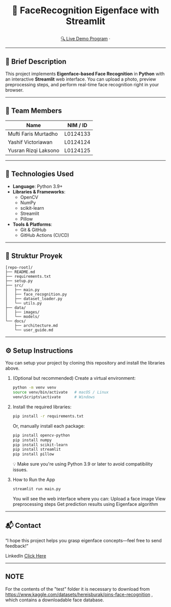 # <p align="center">🚀 FaceRecognition Eigenface with Streamlit</p>

<p align="center">
  <a href="[URL_DEMO]" target="_blank">🔍 Live Demo Program</a> ·
</p>

---

## 📖 Brief Description

This project implements **Eigenface-based Face Recognition** in **Python** with an interactive **Streamlit** web interface. You can upload a photo, preview preprocessing steps, and perform real-time face recognition right in your browser. 

---

## 👥 Team Members

| Name                 | NIM / ID        |
| -------------------  | --------------- |
| Mufti Faris Murtadho | L0124133        |
| Yashif Victoriawan   | L0124124        |
| Yusran Rizqi Laksono | L0124125        |

---

## 🧰 Technologies Used

- **Language**: Python 3.9+  
- **Libraries & Frameworks**:  
  - OpenCV  
  - NumPy  
  - scikit-learn  
  - Streamlit  
  - Pillow  
- **Tools & Platforms**:  
  - Git & GitHub  
  - GitHub Actions (CI/CD)

---

## 📁 Struktur Proyek

```text
[repo-root]/
├── README.md
├── requirements.txt
├── setup.py
├── src/
│   ├── main.py
│   ├── face_recognition.py
│   ├── dataset_loader.py
│   └── utils.py
├── data/
│   ├── images/
│   └── models/
└── docs/
    ├── architecture.md
    └── user_guide.md
```

---

## ⚙️ Setup Instructions

You can setup your project by cloning this repository and install the libraries above.

1. (Optional but recommended) Create a virtual environment:
   ```bash
   python -m venv venv
   source venv/bin/activate   # macOS / Linux
   venv\Scripts\activate      # Windows

2. Install the required libraries:
   ```bash
   pip install -r requirements.txt
   ```
   Or, manually install each package:
   ```bash
   pip install opencv-python
   pip install numpy
   pip install scikit-learn
   pip install streamlit
   pip install pillow
   ```
   💡 Make sure you're using Python 3.9 or later to avoid compatibility issues.

3. How to Run the App
   ```bash
   streamlit run main.py
   ```
   You will see the web interface where you can:
   Upload a face image
   View preprocessing steps
   Get prediction results using Eigenface algorithm

---

## 📬 Contact
“I hope this project helps you grasp eigenface concepts—feel free to send feedback!”


LinkedIn <a href="www.linkedin.com/in/mufti-faris" target="">Click Here</a>

---

## NOTE
For the contents of the "test" folder it is necessary to download from https://www.kaggle.com/datasets/hereisburak/pins-face-recognition , which contains a downloadable face database.
